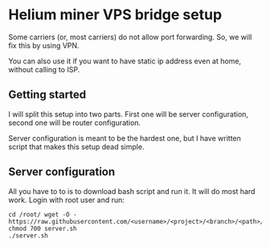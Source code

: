 # Helium miner VPS bridge setup

Some carriers (or, most carriers) do not allow port forwarding. So, we will fix this by using VPN.

You can also use it if you want to have static ip address even at home, without calling to ISP.

## Getting started

I will split this setup into two parts. First one will be server configuration, second one will be router configuration.

Server configuration is meant to be the hardest one, but I have written script that makes this setup dead simple.


## Server configuration

All you have to to is to download bash script and run it. It will do most hard work. Login with root user and run:

```
cd /root/ wget -O - https://raw.githubusercontent.com/<username>/<project>/<branch>/<path>/<file>
chmod 700 server.sh
./server.sh
```
